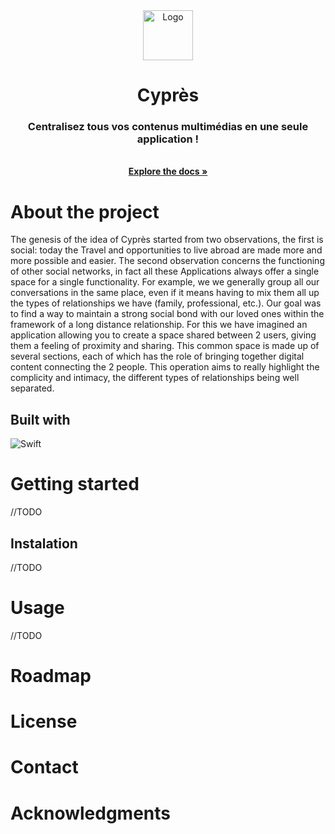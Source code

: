 <div align="center">
    <img src="Documentation/Images/logo.png" alt="Logo" width="80" height="80">

  <h1 align="center">Cyprès</h1>

  <p align="center">
    <h3>Centralisez tous vos contenus multimédias en une seule application !</h3>
    <br />
    <a href="https://codefirst.iut.uca.fr/git/CyDevs/cypres/wiki/Home"><strong>Explore the docs »</strong></a>
    <br />
  </p>
</div>

# About the project

The genesis of the idea of ​​Cyprès started from two observations, the first is social: today the
Travel and opportunities to live abroad are made more and more possible and easier.
The second observation concerns the functioning of other social networks, in fact all these
Applications always offer a single space for a single functionality. For example, we
we generally group all our conversations in the same place, even if it means having to mix them all up
the types of relationships we have (family, professional, etc.).
Our goal was to find a way to maintain a strong social bond with our loved ones within the framework
of a long distance relationship. For this we have imagined an application allowing you to create a
space shared between 2 users, giving them a feeling of proximity and sharing.
This common space is made up of several sections, each of which has the role of bringing together
digital content connecting the 2 people. This operation aims to really highlight the
complicity and intimacy, the different types of relationships being well separated.

## Built with 

![Swift](https://img.shields.io/badge/Swift-FA7343?style=for-the-badge&logo=swift&logoColor=white)

# Getting started 

//TODO

## Instalation

//TODO

# Usage

//TODO

# Roadmap

# License

# Contact

# Acknowledgments

